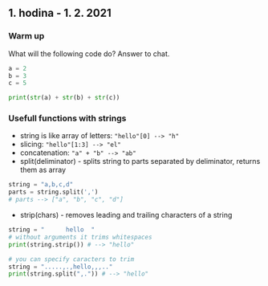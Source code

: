 ## 1. hodina - 1. 2. 2021

### Warm up
What will the following code do? Answer to chat.
``` python
a = 2
b = 3
c = 5

print(str(a) + str(b) + str(c))
```

### Usefull functions with strings
- string is like array of letters: ``` "hello"[0] --> "h" ```
- slicing: ``` "hello"[1:3] --> "el" ```
- concatenation: ``` "a" + "b" --> "ab" ```
- split(deliminator) - splits string to parts separated by deliminator, returns them as array
``` python
string = "a,b,c,d"
parts = string.split(',')
# parts --> ["a", "b", "c", "d"]
```
- strip(chars) - removes leading and trailing characters of a string
``` python
string = "      hello  "
# without arguments it trims whitespaces
print(string.strip()) # --> "hello"

# you can specify caracters to trim
string = ".....,.,hello,,,.."
print(string.split(",.")) # --> "hello"
```
